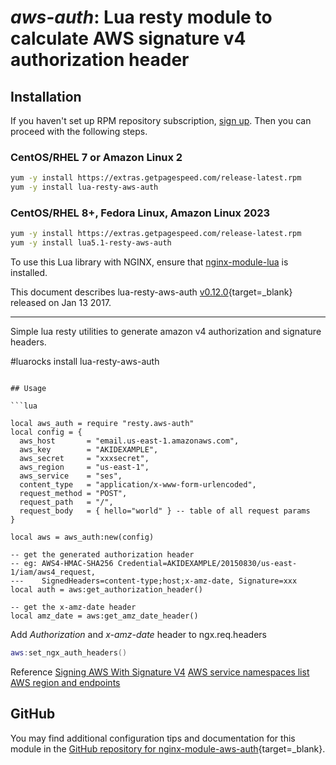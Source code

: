 # *aws-auth*: Lua resty module to calculate AWS signature v4 authorization header


## Installation

If you haven't set up RPM repository subscription, [sign up](https://www.getpagespeed.com/repo-subscribe). Then you can proceed with the following steps.

### CentOS/RHEL 7 or Amazon Linux 2

```bash
yum -y install https://extras.getpagespeed.com/release-latest.rpm
yum -y install lua-resty-aws-auth
```

### CentOS/RHEL 8+, Fedora Linux, Amazon Linux 2023

```bash
yum -y install https://extras.getpagespeed.com/release-latest.rpm
yum -y install lua5.1-resty-aws-auth
```


To use this Lua library with NGINX, ensure that [nginx-module-lua](../modules/lua.md) is installed.

This document describes lua-resty-aws-auth [v0.12.0](https://github.com/paragasu/lua-resty-aws-auth/releases/tag/v0.12-0){target=_blank} 
released on Jan 13 2017.
    
<hr />
Simple lua resty utilities to generate amazon v4 authorization and signature headers.

#luarocks install lua-resty-aws-auth
```

## Usage

```lua

local aws_auth = require "resty.aws-auth"
local config = {
  aws_host       = "email.us-east-1.amazonaws.com",
  aws_key        = "AKIDEXAMPLE",
  aws_secret     = "xxxsecret",
  aws_region     = "us-east-1",
  aws_service    = "ses",
  content_type   = "application/x-www-form-urlencoded",
  request_method = "POST",
  request_path   = "/",
  request_body   = { hello="world" } -- table of all request params
}

local aws = aws_auth:new(config)

-- get the generated authorization header
-- eg: AWS4-HMAC-SHA256 Credential=AKIDEXAMPLE/20150830/us-east-1/iam/aws4_request,
---    SignedHeaders=content-type;host;x-amz-date, Signature=xxx
local auth = aws:get_authorization_header()

-- get the x-amz-date header
local amz_date = aws:get_amz_date_header()

```

Add _Authorization_ and _x-amz-date_ header to ngx.req.headers

```lua
aws:set_ngx_auth_headers()

```



Reference
[Signing AWS With Signature V4](https://docs.aws.amazon.com/general/latest/gr/sigv4_signing.html)
[AWS service namespaces list](http://docs.aws.amazon.com/general/latest/gr/aws-arns-and-namespaces.html)
[AWS region and endpoints](http://docs.aws.amazon.com/general/latest/gr/rande.html)

## GitHub

You may find additional configuration tips and documentation for this module in the [GitHub repository for 
nginx-module-aws-auth](https://github.com/paragasu/lua-resty-aws-auth){target=_blank}.